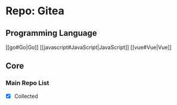 # Repo: Gitea
## Programming Language
[[go#Go|Go]] [[javascript#JavaScript|JavaScript]] [[vue#Vue|Vue]] 
## Core

### Main Repo List
- [X] Collected
